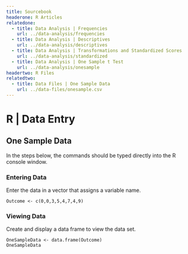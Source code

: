 ```yaml
---
title: Sourcebook
headerone: R Articles
relatedone:
  - title: Data Analysis | Frequencies
    url: ../data-analysis/frequencies
  - title: Data Analysis | Descriptives
    url: ../data-analysis/descriptives
  - title: Data Analysis | Transformations and Standardized Scores
    url: ../data-analysis/standardized
  - title: Data Analysis | One Sample t Test
    url: ../data-analysis/onesample
headertwo: R Files
relatedtwo:
  - title: Data Files | One Sample Data
    url: ../data-files/onesample.csv
---
```


# R | Data Entry

## One Sample Data

In the steps below, the commands should be typed directly into the R console window.

### Entering Data

Enter the data in a vector that assigns a variable name.

```{r}
Outcome <- c(0,0,3,5,4,7,4,9)
```

### Viewing Data

Create and display a data frame to view the data set.

```{r}
OneSampleData <- data.frame(Outcome)
OneSampleData
```
